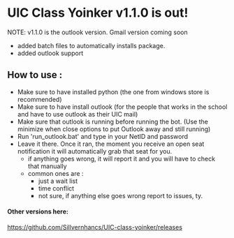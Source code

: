 # **UIC Class Yoinker v1.1.0 is out!**
NOTE: v1.1.0 is the outlook version. Gmail version coming soon
-  added batch files to automatically installs package.
-  added outlook support
## **How to use :**
-  Make sure to have installed python (the one from windows store is recommended)
-  Make sure to have install outlook (for the people that works in the school and have to use outlook as their UIC mail)
-  Make sure that outlook is running before running the bot. (Use the minimize when close options to put Outlook away and still running)
-  Run 'run_outlook.bat' and type in your NetID and password
-  Leave it there. Once it ran, the moment you receive an open seat notification it will automatically grab that seat for you.
    -  if anything goes wrong, it will report it and you will have to check that manually
    -  common ones are : 
        - just a wait list
        - time conflict
        - not sure, if anything else goes wrong report to issues, ty.  

#### Other versions here:
https://github.com/Sillvernhancs/UIC-class-yoinker/releases
